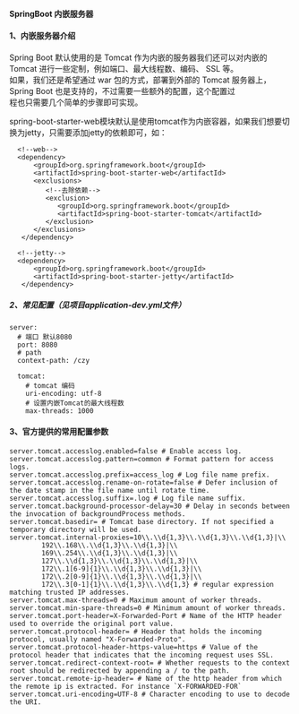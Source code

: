 #### SpringBoot 内嵌服务器

#### 1、内嵌服务器介绍
 Spring Boot 默认使用的是 Tomcat 作为内嵌的服务器我们还可以对内嵌的 Tomcat 进行一些定制，例如端口、最大线程数、编码、 SSL 等。      
 如果，我们还是希望通过 war 包的方式，部署到外部的 Tomcat 服务器上， Spring Boot 也是支持的，不过需要一些额外的配置，这个配置过       
 程也只需要几个简单的步骤即可实现。       
 
  spring-boot-starter-web模块默认是使用tomcat作为内嵌容器，如果我们想要切换为jetty，只需要添加jetty的依赖即可，如：
 
      <!--web-->
      <dependency>
          <groupId>org.springframework.boot</groupId>
          <artifactId>spring-boot-starter-web</artifactId>
          <exclusions>
             <!--去除依赖-->
             <exclusion>
                <groupId>org.springframework.boot</groupId>
                <artifactId>spring-boot-starter-tomcat</artifactId>
             </exclusion>
          </exclusions>
       </dependency>
       
      <!--jetty-->
      <dependency>
          <groupId>org.springframework.boot</groupId>
          <artifactId>spring-boot-starter-jetty</artifactId>
       </dependency>


##### 2、常见配置（见项目application-dev.yml文件）
    
    server:
      # 端口 默认8080
      port: 8080
      # path
      context-path: /czy
    
      tomcat:
        # tomcat 编码
        uri-encoding: utf-8
        # 设置内嵌Tomcat的最大线程数
        max-threads: 1000
        
             
             
#### 3、官方提供的常用配置参数

    server.tomcat.accesslog.enabled=false # Enable access log.
    server.tomcat.accesslog.pattern=common # Format pattern for access logs.
    server.tomcat.accesslog.prefix=access_log # Log file name prefix.
    server.tomcat.accesslog.rename-on-rotate=false # Defer inclusion of the date stamp in the file name until rotate time.
    server.tomcat.accesslog.suffix=.log # Log file name suffix.
    server.tomcat.background-processor-delay=30 # Delay in seconds between the invocation of backgroundProcess methods.
    server.tomcat.basedir= # Tomcat base directory. If not specified a temporary directory will be used.
    server.tomcat.internal-proxies=10\\.\\d{1,3}\\.\\d{1,3}\\.\\d{1,3}|\\
            192\\.168\\.\\d{1,3}\\.\\d{1,3}|\\
            169\\.254\\.\\d{1,3}\\.\\d{1,3}|\\
            127\\.\\d{1,3}\\.\\d{1,3}\\.\\d{1,3}|\\
            172\\.1[6-9]{1}\\.\\d{1,3}\\.\\d{1,3}|\\
            172\\.2[0-9]{1}\\.\\d{1,3}\\.\\d{1,3}|\\
            172\\.3[0-1]{1}\\.\\d{1,3}\\.\\d{1,3} # regular expression matching trusted IP addresses.
    server.tomcat.max-threads=0 # Maximum amount of worker threads.
    server.tomcat.min-spare-threads=0 # Minimum amount of worker threads.
    server.tomcat.port-header=X-Forwarded-Port # Name of the HTTP header used to override the original port value.
    server.tomcat.protocol-header= # Header that holds the incoming protocol, usually named "X-Forwarded-Proto".
    server.tomcat.protocol-header-https-value=https # Value of the protocol header that indicates that the incoming request uses SSL.
    server.tomcat.redirect-context-root= # Whether requests to the context root should be redirected by appending a / to the path.
    server.tomcat.remote-ip-header= # Name of the http header from which the remote ip is extracted. For instance `X-FORWARDED-FOR`
    server.tomcat.uri-encoding=UTF-8 # Character encoding to use to decode the URI.